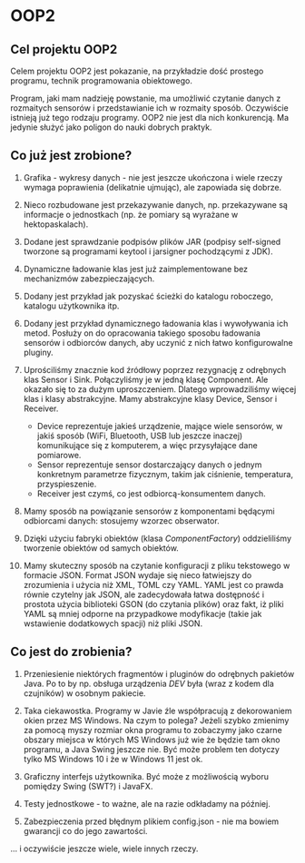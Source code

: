 # OOP2

## Cel projektu OOP2

Celem projektu OOP2 jest pokazanie, na przykładzie dość prostego programu,
technik programowania obiektowego.

Program, jaki mam nadzieję powstanie, ma umożliwić czytanie danych z rozmaitych
sensorów i przedstawianie ich w rozmaity sposób. Oczywiście istnieją już tego
rodzaju programy. OOP2 nie jest dla nich konkurencją. Ma jedynie służyć jako
poligon do nauki dobrych praktyk.

## Co już jest zrobione?

1. Grafika - wykresy danych - nie jest jeszcze ukończona
   i wiele rzeczy wymaga poprawienia (delikatnie ujmując),
   ale zapowiada się dobrze.

2. Nieco rozbudowane jest przekazywanie danych, np. przekazywane są informacje
   o jednostkach (np. że pomiary są wyrażane w hektopaskalach).

3. Dodane jest sprawdzanie podpisów plików JAR (podpisy self-signed tworzone
   są programami keytool i jarsigner pochodzącymi z JDK).

4. Dynamiczne ładowanie klas jest już zaimplementowane bez mechanizmów
   zabezpieczających.

5. Dodany jest przykład jak pozyskać ścieżki do katalogu roboczego, katalogu
   użytkownika itp. 

6. Dodany jest przykład dynamicznego ładowania klas i wywoływania ich metod.
   Posłuży on do opracowania takiego sposobu ładowania sensorów i odbiorców
   danych, aby uczynić z nich łatwo konfigurowalne pluginy.

7. Uprościliśmy znacznie kod źródłowy poprzez rezygnację z odrębnych klas
   Sensor i Sink. Połączyliśmy je w jedną klasę Component. Ale okazało się to za
   dużym uproszczeniem. Dlatego wprowadziliśmy więcej klas i klasy abstrakcyjne.
   Mamy abstrakcyjne klasy Device, Sensor i Receiver.
   - Device reprezentuje jakieś urządzenie, mające wiele sensorów, w jakiś
     sposób (WiFi, Bluetooth, USB lub jeszcze inaczej) komunikujące się
     z komputerem, a więc przysyłające dane pomiarowe.
   - Sensor reprezentuje sensor dostarczający danych o jednym konkretnym
     parametrze fizycznym, takim jak ciśnienie, temperatura, przyspieszenie.
   - Receiver jest czymś, co jest odbiorcą-konsumentem danych.

8. Mamy sposób na powiązanie sensorów z komponentami będącymi odbiorcami danych:
   stosujemy wzorzec obserwator.

9. Dzięki użyciu fabryki obiektów (klasa *ComponentFactory*) oddzieliliśmy tworzenie
   obiektów od samych obiektów.

10. Mamy skuteczny sposób na czytanie konfiguracji z pliku tekstowego w formacie
    JSON. Format JSON wydaje się nieco łatwiejszy do zrozumienia i użycia niż XML,
    TOML czy YAML. YAML jest co prawda równie czytelny jak JSON, ale zadecydowała
    łatwa dostępność i prostota użycia biblioteki GSON (do czytania plików)
    oraz fakt, iż pliki YAML są mniej odporne na przypadkowe modyfikacje (takie jak
    wstawienie dodatkowych spacji) niż pliki JSON.

## Co jest do zrobienia?

1. Przeniesienie niektórych fragmentów i pluginów do odrębnych pakietów Java.
   Po to by np. obsługa urządzenia *DEV* była (wraz z kodem dla czujników)
   w osobnym pakiecie.

1. Taka ciekawostka. Programy w Javie źle współpracują z dekorowaniem okien
   przez MS Windows. Na czym to polega? Jeżeli szybko zmienimy za pomocą myszy
   rozmiar okna programu to zobaczymy jako czarne obszary miejsca w których
   MS Windows już wie że będzie tam okno programu, a Java Swing jeszcze nie.
   Być może problem ten dotyczy tylko MS Windows 10 i że w Windows 11 jest ok.

2. Graficzny interfejs użytkownika. Być może z możliwością wyboru pomiędzy
   Swing (SWT?) i JavaFX.

3. Testy jednostkowe - to ważne, ale na razie odkładamy na później.

4. Zabezpieczenia przed błędnym plikiem config.json - nie ma bowiem gwarancji
   co do jego zawartości.

... i oczywiście jeszcze wiele, wiele innych rzeczy.

